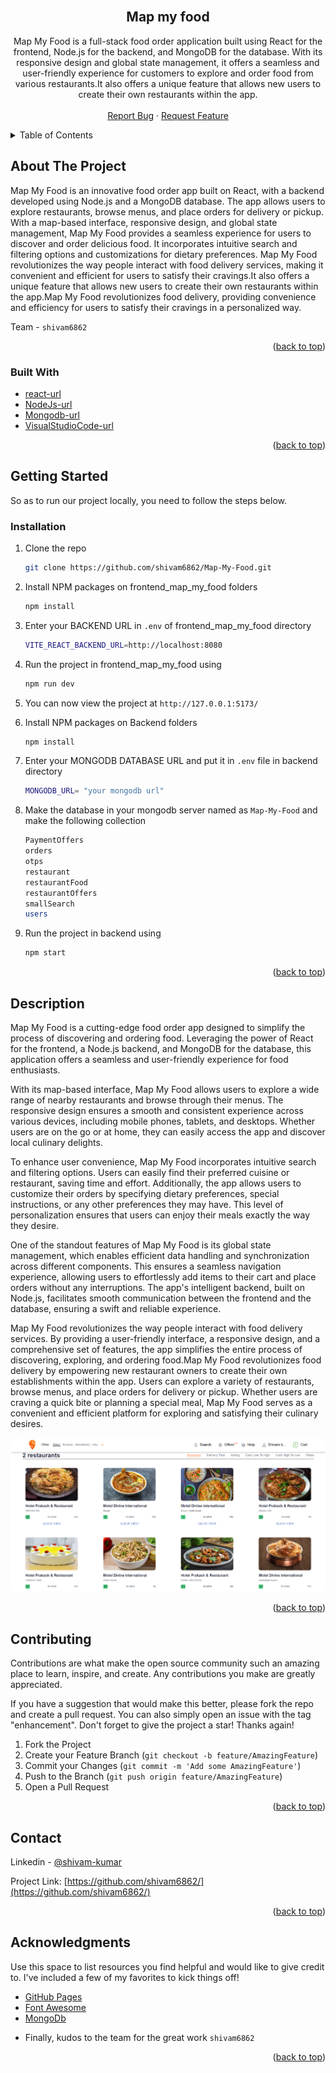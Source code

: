 <br />
<div align="center">
<h2 align="center">Map my food</h2>

  <p align="center">
   Map My Food is a full-stack food order application built using React for the frontend, Node.js for the backend, and MongoDB for the database. With its responsive design and global state management, it offers a seamless and user-friendly experience for customers to explore and order food from various restaurants.It also offers a unique feature that allows new users to create their own restaurants within the app.
    <br />
    <br />
    <a href="https://github.com/shivam6862/Map-My-Food/issues">Report Bug</a>
    ·
    <a href="https://github.com/shivam6862/Map-My-Food/issues">Request Feature</a>
  </p>
</div>

<details>
  <summary>Table of Contents</summary>
  <ol>
    <li>
      <a href="#about-the-project">About The Project</a>
      <ul>
        <li><a href="#built-with">Built With</a></li>
      </ul>
    </li>
    <li><a href="#usage">Description</a></li>
    <li><a href="#contributing">Contributing</a></li>
    <li><a href="#contact">Contact</a></li>
    <li><a href="#acknowledgments">Acknowledgments</a></li>
  </ol>
</details>

## About The Project

Map My Food is an innovative food order app built on React, with a backend developed using Node.js and a MongoDB database. The app allows users to explore restaurants, browse menus, and place orders for delivery or pickup. With a map-based interface, responsive design, and global state management, Map My Food provides a seamless experience for users to discover and order delicious food. It incorporates intuitive search and filtering options and customizations for dietary preferences. Map My Food revolutionizes the way people interact with food delivery services, making it convenient and efficient for users to satisfy their cravings.It also offers a unique feature that allows new users to create their own restaurants within the app.Map My Food revolutionizes food delivery, providing convenience and efficiency for users to satisfy their cravings in a personalized way.

Team - `shivam6862`

<p align="right">(<a href="#readme-top">back to top</a>)</p>

### Built With

- [react-url]
- [NodeJs-url]
- [Mongodb-url]
- [VisualStudioCode-url]

<p align="right">(<a href="#readme-top">back to top</a>)</p>

## Getting Started

So as to run our project locally, you need to follow the steps below.

### Installation

1. Clone the repo
   ```sh
   git clone https://github.com/shivam6862/Map-My-Food.git
   ```
2. Install NPM packages on frontend_map_my_food folders
   ```sh
   npm install
   ```
3. Enter your BACKEND URL in `.env` of frontend_map_my_food directory
   ```sh
   VITE_REACT_BACKEND_URL=http://localhost:8080
   ```
4. Run the project in frontend_map_my_food using
   ```sh
   npm run dev
   ```
5. You can now view the project at `http://127.0.0.1:5173/`

6. Install NPM packages on Backend folders
   ```sh
   npm install
   ```
7. Enter your MONGODB DATABASE URL and put it in `.env` file in backend directory
   ```sh
   MONGODB_URL= "your mongodb url"
   ```
8. Make the database in your mongodb server named as `Map-My-Food` and make the following collection
   ```sh
   PaymentOffers
   orders
   otps
   restaurant
   restaurantFood
   restaurantOffers
   smallSearch
   users
   ```
9. Run the project in backend using
   ```sh
   npm start
   ```

<p align="right">(<a href="#readme-top">back to top</a>)</p>

<!-- USAGE EXAMPLES -->

## Description

Map My Food is a cutting-edge food order app designed to simplify the process of discovering and ordering food. Leveraging the power of React for the frontend, a Node.js backend, and MongoDB for the database, this application offers a seamless and user-friendly experience for food enthusiasts.<br/>

With its map-based interface, Map My Food allows users to explore a wide range of nearby restaurants and browse through their menus. The responsive design ensures a smooth and consistent experience across various devices, including mobile phones, tablets, and desktops. Whether users are on the go or at home, they can easily access the app and discover local culinary delights.<br/>

To enhance user convenience, Map My Food incorporates intuitive search and filtering options. Users can easily find their preferred cuisine or restaurant, saving time and effort. Additionally, the app allows users to customize their orders by specifying dietary preferences, special instructions, or any other preferences they may have. This level of personalization ensures that users can enjoy their meals exactly the way they desire.<br/>

One of the standout features of Map My Food is its global state management, which enables efficient data handling and synchronization across different components. This ensures a seamless navigation experience, allowing users to effortlessly add items to their cart and place orders without any interruptions. The app's intelligent backend, built on Node.js, facilitates smooth communication between the frontend and the database, ensuring a swift and reliable experience.<br/>

Map My Food revolutionizes the way people interact with food delivery services. By providing a user-friendly interface, a responsive design, and a comprehensive set of features, the app simplifies the entire process of discovering, exploring, and ordering food.Map My Food revolutionizes food delivery by empowering new restaurant owners to create their own establishments within the app. Users can explore a variety of restaurants, browse menus, and place orders for delivery or pickup. Whether users are craving a quick bite or planning a special meal, Map My Food serves as a convenient and efficient platform for exploring and satisfying their culinary desires.<br/>

<a href="https://github.com/shivam6862/Map-My-Food"><img src="./frontend_map_my_food/public/image.png" style="border-radius:12px"></a>

<p align="right">(<a href="#readme-top">back to top</a>)</p>

<!-- CONTRIBUTING -->

## Contributing

Contributions are what make the open source community such an amazing place to learn, inspire, and create. Any contributions you make are greatly appreciated.

If you have a suggestion that would make this better, please fork the repo and create a pull request. You can also simply open an issue with the tag "enhancement".
Don't forget to give the project a star! Thanks again!

1. Fork the Project
2. Create your Feature Branch (`git checkout -b feature/AmazingFeature`)
3. Commit your Changes (`git commit -m 'Add some AmazingFeature'`)
4. Push to the Branch (`git push origin feature/AmazingFeature`)
5. Open a Pull Request

<p align="right">(<a href="#readme-top">back to top</a>)</p>

<!-- CONTACT -->

## Contact

Linkedin - [@shivam-kumar](https://www.linkedin.com/in/shivam-kumar-14701b249/)

Project Link: [https://github.com/shivam6862/](https://github.com/shivam6862/)

<p align="right">(<a href="#readme-top">back to top</a>)</p>

<!-- ACKNOWLEDGMENTS -->

## Acknowledgments

Use this space to list resources you find helpful and would like to give credit to. I've included a few of my favorites to kick things off!

- [GitHub Pages](https://pages.github.com)
- [Font Awesome](https://fontawesome.com)
- [MongoDb](https://www.mongodb.com/)

* []() Finally, kudos to the team for the great work `shivam6862`
<p align="right">(<a href="#readme-top">back to top</a>)</p>

[react-url]: https://reactjs.org/
[react.js]: https://img.shields.io/badge/React-20232A?style=for-the-badge&logo=react&logoColor=61DAFB
[nodejs-url]: https://nodejs.org/en
[mongodb-url]: https://www.mongodb.com/
[visualstudiocode-url]: https://code.visualstudio.com/
